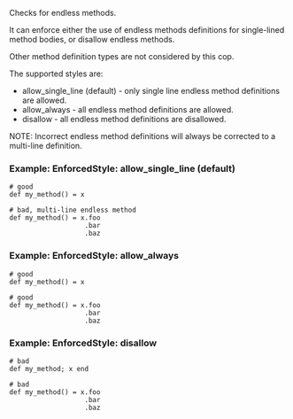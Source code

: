 Checks for endless methods.

It can enforce either the use of endless methods definitions
for single-lined method bodies, or disallow endless methods.

Other method definition types are not considered by this cop.

The supported styles are:

* allow_single_line (default) - only single line endless method definitions are allowed.
* allow_always - all endless method definitions are allowed.
* disallow - all endless method definitions are disallowed.

NOTE: Incorrect endless method definitions will always be
corrected to a multi-line definition.

### Example: EnforcedStyle: allow_single_line (default)
    # good
    def my_method() = x

    # bad, multi-line endless method
    def my_method() = x.foo
                       .bar
                       .baz

### Example: EnforcedStyle: allow_always
    # good
    def my_method() = x

    # good
    def my_method() = x.foo
                       .bar
                       .baz

### Example: EnforcedStyle: disallow
    # bad
    def my_method; x end

    # bad
    def my_method() = x.foo
                       .bar
                       .baz
